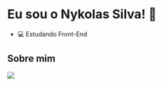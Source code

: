 # Eu sou o Nykolas Silva! 👋
- 💻 Estudando Front-End

## Sobre mim
<a href="https://portfolio-nykol.vercel.app/" target="_blank"><img src="https://img.shields.io/badge/Portfolio-255E63?style=for-the-badge&logo=About.me&logoColor=white" target="_blank"></a>

